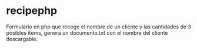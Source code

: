 # recipephp
Formulario en php que recoge el nombre de un cliente y las cantidades de 3 posibles ítems, genera un documento.txt con el nombre del cliente descargable.
